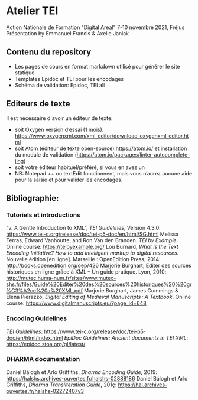 # Atelier TEI
Action Nationale de Formation "Digital Areal" 7-10 novembre 2021, Fréjus  
Présentation by Emmanuel Francis & Axelle Janiak

## Contenu du repository
- Les pages de cours en format markdown utilisé pour générer le site statique
- Templates Epidoc et TEI pour les encodages
- Schéma de validation: Epidoc, TEI all


## Editeurs de texte
Il est nécessaire d'avoir un éditeur de texte:
- soit Oxygen version d’essai (1 mois). https://www.oxygenxml.com/xml_editor/download_oxygenxml_editor.html
- soit Atom (éditeur de texte open-source) https://atom.io/ et installation du module de validation (https://atom.io/packages/linter-autocomplete-jing)
- soit votre éditeur habituel/préféré, si vous en avez un
- NB: Notepad ++ ou textEdit fonctionnent, mais vous n’aurez aucune aide pour la saisie et pour valider les encodages.

## Bibliographie:
### Tutoriels et introductions
“v. A Gentle Introduction to XML”, *TEI Guidelines*, Version 4.3.0: https://www.tei-c.org/release/doc/tei-p5-doc/en/html/SG.html
Melissa Terras, Edward Vanhoutte, and Ron Van den Branden. *TEI by Example*. Online course: https://teibyexample.org/
Lou  Burnard, *What is the Text Encoding Initiative? How to add intelligent markup to digital resources*. Nouvelle édition [en ligne]. Marseille : OpenEdition Press, 2014: http://books.openedition.org/oep/426
Marjorie Burghart, Editer des sources historiques en ligne grâce à XML – Un guide pratique. Lyon, 2010: http://mutec.huma-num.fr/sites/www.mutec-shs.fr/files/Guide%20Editer%20des%20sources%20historiques%20%20gr%C3%A2ce%20a%20XML.pdf
Marjorie Burghart, James Cummings & Elena Pierazzo, *Digital Editing of Medieval Manuscripts : A Textbook*. Online course: https://www.digitalmanuscripts.eu/?page_id=648

### Encoding Guidelines
*TEI Guidelines*: https://www.tei-c.org/release/doc/tei-p5-doc/en/html/index.html
*EpiDoc Guidelines: Ancient documents in TEI XML*: https://epidoc.stoa.org/gl/latest/

### DHARMA documentation
Daniel Bálogh et Arlo Griffiths, *Dharma Encoding Guide*, 2019: https://halshs.archives-ouvertes.fr/halshs-02888186
Daniel Bálogh et Arlo Griffiths, *Dharma Transliteration Guide*, 201ç:  https://hal.archives-ouvertes.fr/halshs-02272407v3
